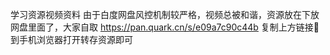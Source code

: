 
学习资源视频资料
由于白度网盘风控机制较严格，视频总被和谐，资源放在下放网盘里面了，大家自取
https://pan.quark.cn/s/e09a7c90c44b
复制上方链接🔗到手机浏览器打开转存资源即可

